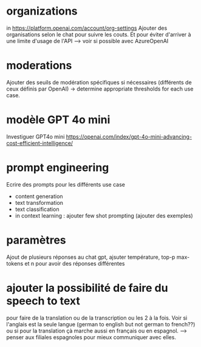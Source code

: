# organizations 
in https://platform.openai.com/account/org-settings
Ajouter des organisations selon le chat pour suivre les couts. Et pour éviter d'arriver à une limite d'usage de l'API
--> voir si possible avec AzureOpenAI

# moderations
Ajouter des seuils de modération spécifiques si nécessaires (différents de ceux définis par OpenAI) -> determine appropriate thresholds for each use case. 

# modèle GPT 4o mini
Investiguer GPT4o mini
https://openai.com/index/gpt-4o-mini-advancing-cost-efficient-intelligence/ 

# prompt engineering
Ecrire des prompts pour les différents use case
- content generation
- text transformation
- text classification
- in context learning : ajouter few shot prompting (ajouter des exemples)


# paramètres
Ajout de plusieurs réponses au chat gpt, ajsuter température, top-p max-tokens et n pour avoir des réponses différentes

# ajouter la possibilité de faire du speech to text
pour faire de la translation ou de la transcription ou les 2 à la fois. Voir si l'anglais est la seule langue (german to english but not german to french??) ou si pour la translation çà marche aussi en français ou en espagnol.
--> penser aux filiales espagnoles pour mieux communiquer avec elles. 
